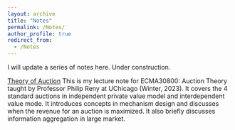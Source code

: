 ```yaml
---
layout: archive
title: "Notes"
permalink: /Notes/
author_profile: true
redirect_from:
  - /Notes
---
```


I will update a series of notes here. Under construction.

[Theory of Auction](https://www.dropbox.com/scl/fi/1dm1p5jzci1h34bkld43a/Notes_on_Auction_Theory.pdf?rlkey=spljvqj08clflrv0md1n35iv6&st=syzobp8a&dl=0)
This is my lecture note for ECMA30800: Auction Theory taught by Professor Philip Reny at UChicago (Winter, 2023). It covers the 4 standard auctions in independent private value model and interdependent value mode. It introduces concepts in mechanism design and discusses when the revenue for an auction is maximized. It also briefly discusses information aggregation in large market.  



